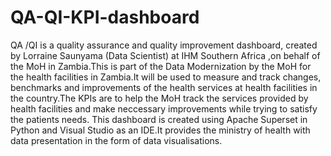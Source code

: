 # QA-QI-KPI-dashboard
QA /QI is a quality assurance and quality improvement dashboard, created  by Lorraine Saunyama (Data Scientist) at IHM Southern Africa ,on behalf of the MoH in Zambia.This is part of the  Data Modernization  by the MoH for the health facilities in Zambia.It will be used to measure and track changes, benchmarks and improvements of the health services at health facilities in the country.The KPIs are to help the MoH track the services provided by health facilities and make neccessary improvements while trying to satisfy the patients needs.
This dashboard is created using Apache Superset in Python and Visual Studio as an IDE.It provides the ministry of health with data presentation in the form of data visualisations. 
